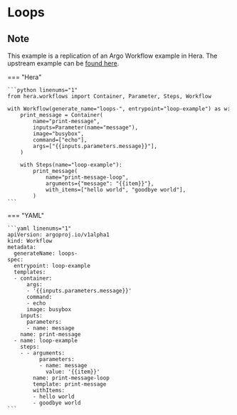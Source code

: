 # Loops

## Note

This example is a replication of an Argo Workflow example in Hera.
The upstream example can be [found here](https://github.com/argoproj/argo-workflows/blob/main/examples/loops.yaml).




=== "Hera"

    ```python linenums="1"
    from hera.workflows import Container, Parameter, Steps, Workflow

    with Workflow(generate_name="loops-", entrypoint="loop-example") as w:
        print_message = Container(
            name="print-message",
            inputs=Parameter(name="message"),
            image="busybox",
            command=["echo"],
            args=["{{inputs.parameters.message}}"],
        )

        with Steps(name="loop-example"):
            print_message(
                name="print-message-loop",
                arguments={"message": "{{item}}"},
                with_items=["hello world", "goodbye world"],
            )
    ```

=== "YAML"

    ```yaml linenums="1"
    apiVersion: argoproj.io/v1alpha1
    kind: Workflow
    metadata:
      generateName: loops-
    spec:
      entrypoint: loop-example
      templates:
      - container:
          args:
          - '{{inputs.parameters.message}}'
          command:
          - echo
          image: busybox
        inputs:
          parameters:
          - name: message
        name: print-message
      - name: loop-example
        steps:
        - - arguments:
              parameters:
              - name: message
                value: '{{item}}'
            name: print-message-loop
            template: print-message
            withItems:
            - hello world
            - goodbye world
    ```

